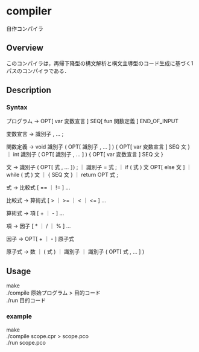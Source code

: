 # compiler
自作コンパイラ

## Overview
このコンパイラは，再帰下降型の構文解析と構文主導型のコード生成に基づく1パスのコンパイラである．

## Description


### Syntax
プログラム → OPT[ var 変数宣言 ] SEQ[ fun 関数定義 ] END_OF_INPUT

変数宣言   → 識別子 , … ;

関数定義   → void 識別子 ( OPT[ 識別子 , … ] ) { OPT[ var 変数宣言 ] SEQ 文 }
           ｜ int  識別子 ( OPT[ 識別子 , … ] ) { OPT[ var 変数宣言 ] SEQ 文 }

文         → 識別子 ( OPT[ 式 , … ］) ;
           ｜ 識別子 = 式 ;
           ｜ if ( 式 ) 文 OPT[ else 文 ]
           ｜ while ( 式 ) 文
           ｜ { SEQ 文 }
           ｜ return OPT 式 ;

式         → 比較式 [ == ｜ != ] …

比較式     → 算術式 [ > ｜ >= ｜ < ｜ <= ] …

算術式     → 項 [ + ｜ - ] …

項         → 因子 [ * ｜ / ｜ % ] …

因子       → OPT[ + ｜ - ] 原子式

原子式     → 数
           ｜ ( 式 )
           ｜ 識別子
           ｜ 識別子 ( OPT[ 式 , … ] )

## Usage
make  
./compile 原始プログラム > 目的コード  
./run 目的コード
### example
make  
./compile scope.cpr > scope.pco  
./run scope.pco
